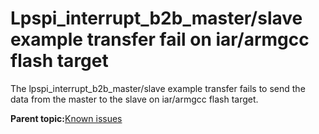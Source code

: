 # Lpspi\_interrupt\_b2b\_master/slave example transfer fail on iar/armgcc flash target 

The lpspi\_interrupt\_b2b\_master/slave example transfer fails to send the data from the master to the slave on iar/armgcc flash target.

**Parent topic:**[Known issues](../topics/known_issues.md)

